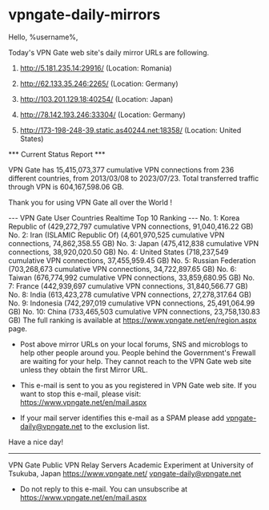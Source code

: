 # vpngate-daily-mirrors

Hello, %username%,

Today's VPN Gate web site's daily mirror URLs are following.

1. http://5.181.235.14:29916/
   (Location: Romania)

2. http://62.133.35.246:2265/
   (Location: Germany)

3. http://103.201.129.18:40254/
   (Location: Japan)

4. http://78.142.193.246:33304/
   (Location: Germany)

5. http://173-198-248-39.static.as40244.net:18358/
   (Location: United States)


*** Current Status Report ***

VPN Gate has 15,415,073,377 cumulative VPN connections from 236 different countries, from 2013/03/08 to 2023/07/23.
Total transferred traffic through VPN is 604,167,598.06 GB.

Thank you for using VPN Gate all over the World !


--- VPN Gate User Countries Realtime Top 10 Ranking ---
No. 1: Korea Republic of (429,272,797 cumulative VPN connections, 91,040,416.22 GB)
No. 2: Iran (ISLAMIC Republic Of) (4,601,970,525 cumulative VPN connections, 74,862,358.55 GB)
No. 3: Japan (475,412,838 cumulative VPN connections, 38,920,020.50 GB)
No. 4: United States (718,237,549 cumulative VPN connections, 37,455,959.45 GB)
No. 5: Russian Federation (703,268,673 cumulative VPN connections, 34,722,897.65 GB)
No. 6: Taiwan (676,774,992 cumulative VPN connections, 33,859,680.95 GB)
No. 7: France (442,939,697 cumulative VPN connections, 31,840,566.77 GB)
No. 8: India (613,423,278 cumulative VPN connections, 27,278,317.64 GB)
No. 9: Indonesia (742,297,019 cumulative VPN connections, 25,491,064.99 GB)
No. 10: China (733,465,503 cumulative VPN connections, 23,758,130.83 GB)
The full ranking is available at https://www.vpngate.net/en/region.aspx page.


* Post above mirror URLs on your local forums, SNS and microblogs
  to help other people around you.
  People behind the Government's Frewall are waiting for your help.
  They cannot reach to the VPN Gate web site
  unless they obtain the first Mirror URL.

* This e-mail is sent to you as you registered in VPN Gate web site.
  If you want to stop this e-mail, please visit:
  https://www.vpngate.net/en/mail.aspx

* If your mail server identifies this e-mail as a SPAM
  please add vpngate-daily@vpngate.net to the exclusion list.

Have a nice day!

------------------------------------------------------
VPN Gate Public VPN Relay Servers
Academic Experiment at University of Tsukuba, Japan
https://www.vpngate.net/
vpngate-daily@vpngate.net
* Do not reply to this e-mail.
  You can unsubscribe at https://www.vpngate.net/en/mail.aspx


